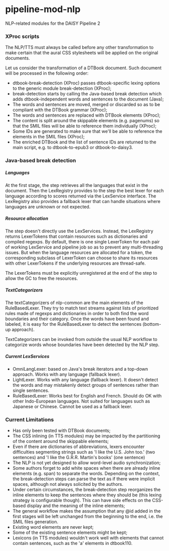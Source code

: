 pipeline-mod-nlp
================

NLP-related modules for the DAISY Pipeline 2

### XProc scripts

The NLP/TTS must always be called before any other transformation to make certain that the aural CSS stylesheets will be applied on the original documents.

Let us consider the transformation of a DTBook document. Such document will be processed in the following order:

- dtbook-break-detection (XProc) passes dtbook-specific lexing options to the generic module break-detection (XProc);
- break-detection starts by calling the Java-based break detection which adds dtbook-independent words and sentences to the document (Java);
- The words and sentences are moved, merged or discarded so as to be compliant with the DTBook grammar (XProc);
- The words and sentences are replaced with DTBook elements (XProc);
- The content is split around the skippable elements (e.g. pagenums) so that the SMIL files will be able to reference them individually (XProc);
- Some IDs are generated to make sure that we'll be able to reference the elements in the SMIL files (XProc);
- The enriched DTBook and the list of sentence IDs are returned to the main script, e.g. to dtbook-to-epub3 or dtbook-to-daisy3.

### Java-based break detection

##### Languages

At the first stage, the step retrieves all the languages that exist in the document. Then the LexRegistry provides to the step the best lexer for each language according to scores returned via the LexService interface. The LexRegistry also provides a fallback lexer that can handle situations where languages are unknown or not expected.

##### Resource allocation

The step doesn't directly use the LexServices. Instead, the LexRegistry returns LexerTokens that contain resources such as dictionaries and compiled regexps. By default, there is one single LexerToken for each pair of working LexService and pipeline job so as to prevent any multi-threading issues. But when the language resources are allocated for a token, the corresponding subclass of LexerToken can choose to share its resources with other LexerTokens if the underlying resources are thread-safe.

The LexerTokens must be explicitly unregistered at the end of the step to allow the GC to free the resources.

##### TextCategorizers

The textCategorizers of nlp-common are the main elements of the RuleBasedLexer. They try to match text streams against lists of prioritized rules made of regexps and dictionaries in order to both find the word boundaries and their category. Once the words have been found and labeled, it is easy for the RuleBasedLexer to detect the sentences (bottom-up approach).

TextCategorizers can be invoked from outside the usual NLP workflow to categorize words whose boundaries have been detected by the NLP step.

##### Current LexServices

- OmniLangLexer: based on Java's break iterators and a top-down approach. Works with any language (fallback lexer).
- LightLexer. Works with any language (fallback lexer). It doesn't detect the words and may mistakenly detect groups of sentences rather than single sentences.
- RuleBasedLexer: Works best for English and French. Should do OK with other Indo-European languages. Not suited for languages such as Japanese or Chinese. Cannot be used as a fallback lexer.

### Current Limitations

- Has only been tested with DTBook documents;
- The CSS inlining (in TTS modules) may be impacted by the partitioning of the content around the skippable elements;
- Even if there are dictionaries of abbreviations, lexers encounter difficulties segmenting strings such as 'I like the U.S. John too.' (two sentences) and 'I like the G.R.R. Martin's books' (one sentence)
- The NLP is not yet designed to allow word-level audio synchronization;
- Some authors forget to add white spaces when there are already inline elements (e.g. span) to separate the words. Depending on the context, the break-detection steps can parse the text as if there were implicit spaces, although not always solicited by the authors.
- Under certain circumstances, the break-detection step reorganizes the inline elements to keep the sentences where they should be (this lexing strategy is configurable though). This can have side effects on the CSS-based display and the meaning of the inline elements;
- The general workflow makes the assumption that any @id added in the first stages will be left
unchanged from the beginning to the end, i.e. the SMIL files generation.
- Existing word elements are never kept;
- Some of the existing sentence elements might be kept;
- Lexicons (in TTS modules) wouldn't work well with elements that cannot contain sentences, such as the 'a' elements in dtbook110.
